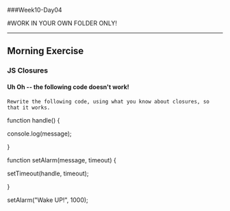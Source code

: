 ###Week10-Day04

#WORK IN YOUR OWN FOLDER ONLY!

---

## Morning Exercise


### JS Closures

#### Uh Oh -- the following code doesn't work!

`Rewrite the following code, using what you know about closures, so that it works.`

function handle() {

  console.log(message);
  
}

function setAlarm(message, timeout) {

  setTimeout(handle, timeout);
  
}

setAlarm("Wake UP!", 1000);
